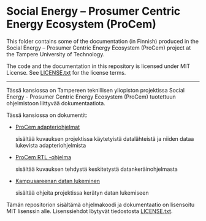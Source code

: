 # Social Energy – Prosumer Centric Energy Ecosystem (ProCem)

This folder contains some of the documentation (in Finnish) produced in the Social Energy – Prosumer Centric Energy Ecosystem (ProCem) project at the Tampere University of Technology.

The code and the documentation in this repository is licensed under MIT License. See [LICENSE.txt](../LICENSE.txt) for the license terms.

---

Tässä kansiossa on Tampereen teknillisen yliopiston projektissa Social Energy - Prosumer Centric Energy Ecosystem (ProCem) tuotettuun ohjelmistoon liittyvää dokumentaatiota.

Tässä kansiossa on dokumentit:
- [ProCem adapteriohjelmat](ProCem_adapteriohjelmat_v1.pdf)

    sisältää kuvauksen projektissa käytetyistä datalähteistä ja niiden dataa lukevista adapteriohjelmista

- [ProCem RTL -ohjelma](ProCem_RTL-ohjelma_v1.pdf)

    sisältää kuvauksen tehdystä keskitetystä datankeräinohjelmasta

- [Kampusareenan datan lukeminen](Kampusareenan_datan_lukeminen_v1.pdf)

    sisältää ohjeita projektissa kerätyn datan lukemiseen

Tämän repositorion sisältämä ohjelmakoodi ja dokumentaatio on lisensoitu MIT lisenssin alle. Lisenssiehdot löytyvät tiedostosta [LICENSE.txt](../LICENSE.txt).
